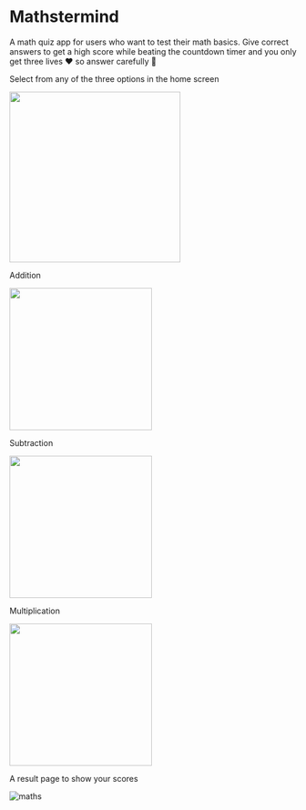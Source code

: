 # Mathstermind
A math quiz app for users who want to test their math basics. 
Give correct answers to get a high score while beating the countdown timer and you only get three lives :heart: so answer carefully :eyes:

Select from any of the three options in the home screen

<img src="https://user-images.githubusercontent.com/115386517/221610155-a9f6e0f0-44b6-4232-9ff2-dac8b8a381fb.jpg" width="300" >

Addition

<img src="https://user-images.githubusercontent.com/115386517/221611204-fa906c03-ad54-4385-846e-bb24a1c0fa12.jpg" width="250" >

Subtraction

<img src="https://user-images.githubusercontent.com/115386517/221637204-4400d372-990b-429f-b444-2515bd45f2f6.jpg" width="250" >

Multiplication

<img src="https://user-images.githubusercontent.com/115386517/221637549-93cf5480-b26a-4196-b4d8-94321f526ecc.jpg" width="250" >

A result page to show your scores

![maths](https://user-images.githubusercontent.com/115386517/221638051-3bd1e47b-2c36-48ac-bc8d-0f7bc20d48ed.gif)

